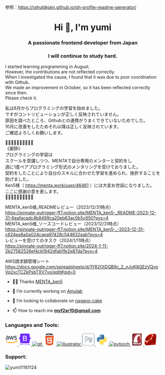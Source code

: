 参照：https://rahuldkjain.github.io/gh-profile-readme-generator/

<h1 align="center">Hi 👋, I'm yumi</h1>
<h3 align="center">A passionate frontend developer from Japan</h3>
<h3 align="center">I will continue to study hard.</h3>

I started learning programming in August.<br>
However, the contributions are not reflected correctly.<br>
When I investigated the cause, I found that it was due to poor coordination with Github.<br>
We made an improvement in October, so it has been reflected correctly since then.<br>
Please check it.<br>

私は8月からプログラミングの学習を始めました。<br>
ですがコントリビューションが正しく反映されていません。<br>
原因を調べたところ、Githubとの連携がうまくできていないためでした。<br>
10月に改善をしたためそれ以降は正しく反映されています。<br>
ご確認よろしくお願いします。<br>

💐💐💐💐💐💐💐💐💐💐<br>
《謝辞》<br>
プログラミングの学習は<br>
スクールを受講しつつ、MENTAで自分専用のメンターと契約をし<br>
週に1度ペアプログラミング形式のメンタリングを受けておりました。<br>
契約をしたことにより自分のスキルに合わせた学習を進められ、挫折することを防げました。<br>
Ken5様（ https://menta.work/user/46461 ）には大変お世話になりました。<br>
ここに感謝の意を表します。<br>
💐💐💐💐💐💐💐💐💐💐

MENTA_ken5様_READMEレビュー（2023/12/31時点）<br>
https://pinnate-outrigger-ff7.notion.site/MENTA_ken5-_README-2023-12-31-6eafacadc4b8499ca20eb63ac0b5c650?pvs=4<br>
MENTA_ken5様_ソースコードレビュー（2023/12/31時点）<br>
https://pinnate-outrigger-ff7.notion.site/MENTA_ken5-_-2023-12-31-c624ea8a0a024caea97428c544632aab?pvs=4<br>
レビューを受けてのタスク（2024/1/11時点）<br>
https://pinnate-outrigger-ff7.notion.site/2024-1-11-2b27582528ef4cb1942dfab1fe2e87da?pvs=4<br>

AWS請求額管理シート<br>
https://docs.google.com/spreadsheets/d/1Y82OtDQB9c_2_nJoK8QEzVQvoVq2xcTCZkPsbTXV7vo/edit#gid=0<br>

- 🙇‍♀️ Thanks [MENTA_ken5](https://menta.work/user/46461)

- 🔭 I’m currently working on [Amulab](https://github.com/myf2ar10/amulab)

- 👯 I’m looking to collaborate on [nagano-cake](https://github.com/webcamp-teamD-sky/nagano-cake)

- 📫 How to reach me **myf2ar10@gmail.com**


<h3 align="left">Languages and Tools:</h3>
<p align="left"> <a href="https://aws.amazon.com" target="_blank" rel="noreferrer"> <img src="https://raw.githubusercontent.com/devicons/devicon/master/icons/amazonwebservices/amazonwebservices-original-wordmark.svg" alt="aws" width="40" height="40"/> </a> <a href="https://getbootstrap.com" target="_blank" rel="noreferrer"> <img src="https://raw.githubusercontent.com/devicons/devicon/master/icons/bootstrap/bootstrap-plain-wordmark.svg" alt="bootstrap" width="40" height="40"/> </a> <a href="https://git-scm.com/" target="_blank" rel="noreferrer"> <img src="https://www.vectorlogo.zone/logos/git-scm/git-scm-icon.svg" alt="git" width="40" height="40"/> </a> <a href="https://www.w3.org/html/" target="_blank" rel="noreferrer"> <img src="https://raw.githubusercontent.com/devicons/devicon/master/icons/html5/html5-original-wordmark.svg" alt="html5" width="40" height="40"/> </a> <a href="https://www.adobe.com/in/products/illustrator.html" target="_blank" rel="noreferrer"> <img src="https://www.vectorlogo.zone/logos/adobe_illustrator/adobe_illustrator-icon.svg" alt="illustrator" width="40" height="40"/> </a> <a href="https://www.photoshop.com/en" target="_blank" rel="noreferrer"> <img src="https://raw.githubusercontent.com/devicons/devicon/master/icons/photoshop/photoshop-line.svg" alt="photoshop" width="40" height="40"/> </a> <a href="https://www.python.org" target="_blank" rel="noreferrer"> <img src="https://raw.githubusercontent.com/devicons/devicon/master/icons/python/python-original.svg" alt="python" width="40" height="40"/> </a> <a href="https://pytorch.org/" target="_blank" rel="noreferrer"> <img src="https://www.vectorlogo.zone/logos/pytorch/pytorch-icon.svg" alt="pytorch" width="40" height="40"/> </a> <a href="https://rubyonrails.org" target="_blank" rel="noreferrer"> <img src="https://raw.githubusercontent.com/devicons/devicon/master/icons/rails/rails-original-wordmark.svg" alt="rails" width="40" height="40"/> </a> <a href="https://www.ruby-lang.org/en/" target="_blank" rel="noreferrer"> <img src="https://raw.githubusercontent.com/devicons/devicon/master/icons/ruby/ruby-original.svg" alt="ruby" width="40" height="40"/> </a> </p>

<h3 align="left">Support:</h3>
<p><a href="https://ko-fi.com/yumi11161124"> <img align="left" src="https://cdn.ko-fi.com/cdn/kofi3.png?v=3" height="50" width="210" alt="yumi11161124" /></a></p><br><br>

<!--### Hi there 👋
<h3 align="left">Connect with me:</h3>
<p align="left">
</p>


**myf2ar10/myf2ar10** is a ✨ _special_ ✨ repository because its `README.md` (this file) appears on your GitHub profile.

Here are some ideas to get you started:

- 🔭 I’m currently working on ...
- 🌱 I’m currently learning ...
- 👯 I’m looking to collaborate on ...
- 🤔 I’m looking for help with ...
- 💬 Ask me about ...
- 📫 How to reach me: ...
- 😄 Pronouns: ...
- ⚡ Fun fact: ...
-->
